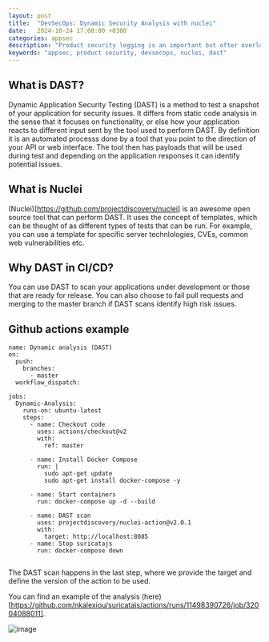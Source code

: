 ```yaml
---
layout: post
title:  "DevSecOps: Dynamic Security Analysis with nuclei"
date:   2024-10-24 17:00:00 +0300
categories: appsec
description: "Product security logging is an important but ofter overlooked topic. What are the basics around product security logging and why is it necessary?"
keywords: "appsec, product security, devsecops, nuclei, dast"
---
```


## What is DAST? 

Dynamic Application Security Testing (DAST) is a method to test a snapshot of your application for security issues. It differs from static code analysis in the sense that it focuses on functionality, or else how your application reacts to different input sent by the tool used to perform DAST. By definition it is an automated processs done by a tool that you point to the direction of your API or web interface. The tool then has payloads that will be used during test and depending on the application responses it can identify potential issues. 

## What is Nuclei

(Nuclei)[https://github.com/projectdiscovery/nuclei] is an awesome open source tool that can perform DAST. It uses the concept of templates, which can be thought of as different types of tests that can be run. For example, you can use a template for specific server technlologies, CVEs, common web vulnerabilities etc. 

## Why DAST in CI/CD?

You can use DAST to scan your applications under development or those that are ready for release. You can also choose to fail pull requests and merging to the master branch if DAST scans identify high risk issues. 

## Github actions example

```
name: Dynamic analysis (DAST)
on:
  push:
    branches:
      - master
  workflow_dispatch:

jobs:
  Dynamic-Analysis:
    runs-on: ubuntu-latest
    steps:
      - name: Checkout code
        uses: actions/checkout@v2
        with:
          ref: master
      
      - name: Install Docker Compose
        run: |
          sudo apt-get update
          sudo apt-get install docker-compose -y
          
      - name: Start containers
        run: docker-compose up -d --build
        
      - name: DAST scan
        uses: projectdiscovery/nuclei-action@v2.0.1
        with:
          target: http://localhost:8085
      - name: Stop suricatajs
        run: docker-compose down
          
```

The DAST scan happens in the last step, where we provide the target and define the version of the action to be used. 

You can find an example of the analysis (here)[https://github.com/nkalexiou/suricatajs/actions/runs/11498390726/job/32004088011].

![image]({{site.baseurl}}/docs/assets/images/2024/dast_results.png "OSI model")